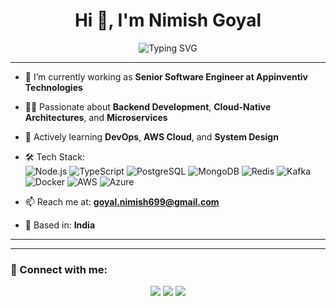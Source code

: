 <h1 align="center">Hi 👋, I'm Nimish Goyal</h1>

<p align="center">
  <img src="https://readme-typing-svg.demolab.com?font=Fira+Code&size=22&pause=1000&center=true&width=435&lines=Senior+Backend+Engineer;Node.js+%7C+TypeScript;PostgreSQL+%7C+MongoDB+%7C+Redis;" alt="Typing SVG" />
</p>

---

- 🔭 I’m currently working as **Senior Software Engineer at Appinventiv Technologies**
- 👨‍💻 Passionate about **Backend Development**, **Cloud-Native Architectures**, and **Microservices**
- 🌱 Actively learning **DevOps**, **AWS Cloud**, and **System Design**
- 🛠️ Tech Stack:  
  ![Node.js](https://img.shields.io/badge/Node.js-339933?style=for-the-badge&logo=nodedotjs&logoColor=white)
  ![TypeScript](https://img.shields.io/badge/TypeScript-007ACC?style=for-the-badge&logo=typescript&logoColor=white)
  ![PostgreSQL](https://img.shields.io/badge/PostgreSQL-316192?style=for-the-badge&logo=postgresql&logoColor=white)
  ![MongoDB](https://img.shields.io/badge/MongoDB-47A248?style=for-the-badge&logo=mongodb&logoColor=white)
  ![Redis](https://img.shields.io/badge/Redis-DC382D?style=for-the-badge&logo=redis&logoColor=white)
  ![Kafka](https://img.shields.io/badge/Kafka-231F20?style=for-the-badge&logo=apachekafka&logoColor=white)
  ![Docker](https://img.shields.io/badge/Docker-2496ED?style=for-the-badge&logo=docker&logoColor=white)
  ![AWS](https://img.shields.io/badge/AWS-FF9900?style=for-the-badge&logo=amazonaws&logoColor=white)
  ![Azure](https://img.shields.io/badge/Azure-0078D4?style=for-the-badge&logo=microsoftazure&logoColor=white)

- 📫 Reach me at: **goyal.nimish699@gmail.com**
- 📍 Based in: **India**

---

<!-- GitHub Stats (currently commented out)
### 📈 GitHub Stats:
<p align="center">
  <img src="https://github-readme-stats.vercel.app/api?username=nimish075&show_icons=true&theme=radical" alt="nimish075's GitHub stats" width="400"/>
  <img src="https://github-readme-streak-stats.herokuapp.com/?user=nimish075&theme=radical" width="400"/>
</p>
-->

---

### 🔗 Connect with me:

<p align="center">
<a href="mailto:goyal.nimish699@gmail.com"><img src="https://img.shields.io/badge/Email-D14836?style=for-the-badge&logo=gmail&logoColor=white"/></a>
<a href="https://www.linkedin.com/in/nimish075" target="_blank"><img src="https://img.shields.io/badge/LinkedIn-blue?style=for-the-badge&logo=linkedin&logoColor=white"/></a>
<a href="https://github.com/nimish075" target="_blank"><img src="https://img.shields.io/badge/GitHub-181717?style=for-the-badge&logo=github&logoColor=white"/></a>
</p>
